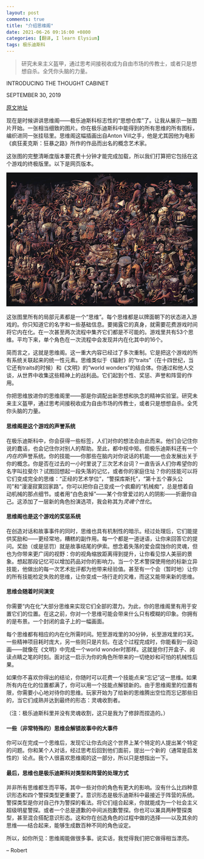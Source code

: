 ```yaml
---
layout: post
comments: true
title: "介绍思维阁"
date: 2021-06-26 09:16:00 +0800
categories: [翻译, I learn Elysium]
tags: 极乐迪斯科
---
```

> 研究未来主义盔甲，通过思考间接税收成为自由市场的传教士，或者只是想想自杀。全凭你头脑的力量。

INTRODUCING THE THOUGHT CABINET

SEPTEMBER 30, 2019 

[原文地址][thought-cabinet-devblog]

现在是时候讲讲思维阁——极乐迪斯科标志性的“思想仓库”了。让我从展示一张图片开始。一张相当细致的图片。你在极乐迪斯科中能得到的所有思维的所有图标，编织进同一张挂毯里。思维阁这幅插画出自Anton Vill之手，他是尤其因他为电影《疯狂麦克斯：狂暴之路》所作的作品而出名的概念艺术家。

这张图的完整清晰度版本要花费十分钟才能完成加载，所以我们打算把它包括在这个游戏的终极版里。以下是网页版本。

![thought cabinet image](/public/img/thought-cabinet.jpg)

这张图里所有的局部元素都是一个“思维”。每个思维都是以牌面朝下的状态进入游戏的。你只知道它的名字和一些基础信息。要揭露它的真身，就需要花费游戏时间将它内在化。在一次甚至两次流程中集齐它们都是不可能的。游戏里共有53个思维。平均下来，单个角色在一次流程中会发现并内在化其中的16个。

简而言之，这就是思维阁。这一重大内容已经过了多次重制。它是把这个游戏的所有系统关联起来的统一性元素。思维类似于《辐射》的“traits”（在十四世纪，当它还有traits的时候）和《文明》的“world wonders”的结合体。你通过和他人交谈，从世界中收集这些精神上的战利品。它们起到个性、奖惩、声誉和阵营的作用。

你把思维放进你的思维阁里——那是你调配出新思想和执念的精神实验室。研究未来主义盔甲，通过思考间接税收成为自由市场的传教士，或者只是想想自杀。全凭你头脑的力量。

#### 思维阁是这个游戏的声誉系统

在极乐迪斯科中，你会获得一些标签，人们对你的想法会由此而来。他们会记住你说的蠢话，也会记住你对别人的帮助。至此，都中规中矩。但极乐迪斯科还有一个*内在的*声誉系统。你的技能——你那些在脑内对你说话的机能——也会发展出关于你的概念。你是否在过去的一小时里说了三次艺术台词？一直告诉人们你希望你的名字叫拉斐尔？试图回想起一段失落的记忆，或者你的家庭住址？你的技能可以将它们变成完全的思维：“正经的艺术学位”，“警探库斯托”，“第十五个寡头公司”和“漫漫寂寞回家路”。你可以把你自己变成一个疯癫的“机械痴”，总是想着自动机械的那点细节。或者用“白色哀悼”——某个你曾爱过的人的阴影——折磨你自己。这添加了一层新的角色扮演选项，我会称其为*灵魂个性化*。

#### 思维阁也是这个游戏的奖惩系统

在创造对话和故事事件的同时，思维也具有机制性的暗示。经过处理后，它们能提供奖励和——更经常地，糟糕的副作用。每一个都是一道谜语，让你来回答它的提问。奖励（或是惩罚）就是故事结尾的伊索。想念着失落的爱会腐蚀你的灵魂，但也为你带来更广阔的视野：你的视角缩放距离得到提升，让你看见惊人美丽的景象。想起那段记忆可以增加药品对你的影响力。当一个艺术警探使用他的标新立异技能，他做出的每一次艺术批评都为他带来经验值。甚至有一个会（暂时地）让你的所有技能检定失败的思维，让你变成一场行走的灾难，而这又能带来新的思维。

#### 思维会随着时间演变

你需要“内在化”大部分思维来实现它们全部的潜力。为此，你的思维阁里有用于安置它们的位置。在这之前，你对一个思维可能会带来什么只有模糊的印象。你拥有的是布景。一个封闭的盒子上的一幅画面。

每个思维都有相应的内在化所需时间。短至游戏里的30分钟，长至游戏里的3天。一些精神项目耗时庞大，另一些则只是片刻。在这个过程完成时，你能看到一段动画——就像在《文明》中完成一个world wonder时那样。这就是你打开盒子、阅读点睛之笔的时刻。面对这一启示为你的角色所带来的一切绝妙和可怕的机械性后果。

如果你不喜欢你得出的结论，你随时可以花费一个技能点来“忘记”这一思维。如果所有内在化的位置都满了，你可以用一个技能点解锁新的。由于思维阁里的位置有限，你需要小心地对待你的思维。玩家开始为了给新的思维腾出空位而忘记那些旧的，当它们成熟并达到最终的形态：灵魂收割者。

（注：极乐迪斯科里并没有灵魂收割，这只是我为了修辞而捏造的。）

#### 一些（非常特殊的）思维会解锁故事中的大事件

你可以在完成一个思维后，发现它让你去向这个世界上某个特定的人提出某个特定的问题。你和某个人对话，经过思考后回到他们面前，提出一个新的（通常是启发性的）论点。我个人很喜欢思维阁的这一部分，所以只是想指出一下。

#### 最后，思维也是极乐迪斯科对类型和阵营的处理方式

并非所有思维都生而平等。其中一些对你的角色有更大的影响。没有什么比四种意识形态和四个警探类型更重要了。意识形态是极乐迪斯科中最接近于阵营的系统。警探类型是你对自己作为警探的看法。将它们组合起来，你就能成为一个社会主义超级明星警探。或者一个总是道歉的中间派抱歉警探。你也可以兼具两种警探类型，甚至混合搭配意识形态。这和你在创造角色的过程中做的选择——以及其余的思维——结合起来，能够生成数百种不同的角色设定。

所以，如你所见：思维阁能做很多事。说实话，我觉得我们把它做得相当漂亮。

– Robert


[thought-cabinet-devblog]: https://discoelysium.com/devblog/2019/09/30/introducing-the-thought-cabinet
